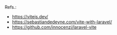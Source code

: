 Refs.:
- https://vitejs.dev/
- https://sebastiandedeyne.com/vite-with-laravel/
- https://github.com/innocenzi/laravel-vite